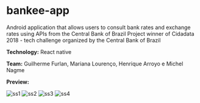 # bankee-app
Android application that allows users to consult bank rates and exchange rates using APIs from the Central Bank of Brazil
Project winner of Cidadata 2018 - tech challenge organized by the Central Bank of Brazil

**Technology:** React native

**Team:** Guilherme Furlan, Mariana Lourenço, Henrique Arroyo e Michel Nagme

**Preview:**

![ss1](https://user-images.githubusercontent.com/15869299/130442757-8abe587a-1b5b-45a9-b109-bdc8cb2f50b6.png)
![ss2](https://user-images.githubusercontent.com/15869299/130442762-4f7dd317-5903-4669-be20-c5c0a4d9bc39.png)
![ss3](https://user-images.githubusercontent.com/15869299/130442763-7e3ebf20-3578-4a23-88ec-cdf5cb66359d.png)
![ss4](https://user-images.githubusercontent.com/15869299/130442766-a122d489-1cc9-4626-914c-0cbd102004ab.png)
